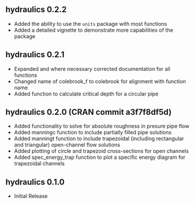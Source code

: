 <!-- NEWS.md is generated from NEWS.Rmd. Please edit that file -->

## hydraulics 0.2.2

  - Added the ability to use the `units` package with most functions
  - Added a detailed vignette to demonstrate more capabilities of the
    package

## hydraulics 0.2.1

  - Expanded and where necessary corrected documentation for all
    functions
  - Changed name of colebrook\_f to colebrook for alignment with
    function name
  - Added function to calculate critical depth for a circular pipe

## hydraulics 0.2.0 (CRAN commit a3f7f8df5d)

  - Added functionality to solve for absolute roughness in presure pipe
    flow
  - Added manningc function to include partially filled pipe solutions
  - Added manningt function to include trapezoidal (including
    rectangular and triangular) open-channel flow solutions
  - Added plotting of circle and trapezoid cross-sections for open
    channels
  - Added spec\_energy\_trap function to plot a specific energy diagram
    for trapezoidal channels

## hydraulics 0.1.0

  - Initial Release
